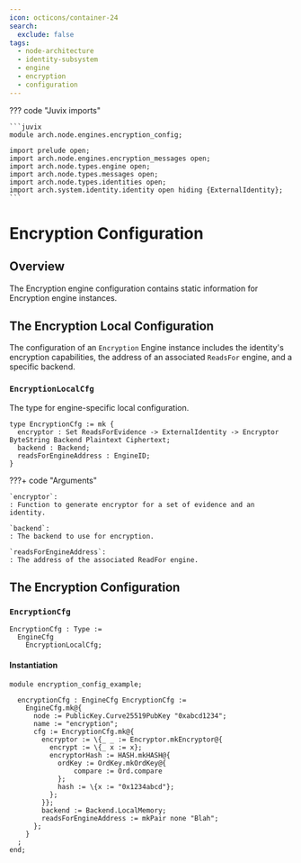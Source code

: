 ```yaml
---
icon: octicons/container-24
search:
  exclude: false
tags:
  - node-architecture
  - identity-subsystem
  - engine
  - encryption
  - configuration
---
```


??? code "Juvix imports"

    ```juvix
    module arch.node.engines.encryption_config;

    import prelude open;
    import arch.node.engines.encryption_messages open;
    import arch.node.types.engine open;
    import arch.node.types.messages open;
    import arch.node.types.identities open;
    import arch.system.identity.identity open hiding {ExternalIdentity};
    ```

# Encryption Configuration

## Overview

The Encryption engine configuration contains static information for Encryption engine instances.

## The Encryption Local Configuration

The configuration of an `Encryption` Engine instance includes the identity's
encryption capabilities, the address of an associated `ReadsFor` engine, and a
specific backend.

### `EncryptionLocalCfg`

The type for engine-specific local configuration.

<!-- --8<-- [start:EncryptionLocalCfg] -->
```juvix
type EncryptionCfg := mk {
  encryptor : Set ReadsForEvidence -> ExternalIdentity -> Encryptor ByteString Backend Plaintext Ciphertext;
  backend : Backend;
  readsForEngineAddress : EngineID;
}
```
<!-- --8<-- [end:EncryptionLocalCfg] -->

???+ code "Arguments"

    `encryptor`:
    : Function to generate encryptor for a set of evidence and an identity.

    `backend`:
    : The backend to use for encryption.

    `readsForEngineAddress`:
    : The address of the associated ReadFor engine.

## The Encryption Configuration

### `EncryptionCfg`

<!-- --8<-- [start:EncryptionCfg] -->
```juvix
EncryptionCfg : Type :=
  EngineCfg
    EncryptionLocalCfg;
```
<!-- --8<-- [end:EncryptionCfg] -->

#### Instantiation

<!-- --8<-- [start:encryptionCfg] -->
```juvix extract-module-statements
module encryption_config_example;

  encryptionCfg : EngineCfg EncryptionCfg :=
    EngineCfg.mk@{
      node := PublicKey.Curve25519PubKey "0xabcd1234";
      name := "encryption";
      cfg := EncryptionCfg.mk@{
        encryptor := \{_ _ := Encryptor.mkEncryptor@{
          encrypt := \{_ x := x};
          encryptorHash := HASH.mkHASH@{
            ordKey := OrdKey.mkOrdKey@{
                compare := Ord.compare
            };
            hash := \{x := "0x1234abcd"};
          };
        }};
        backend := Backend.LocalMemory;
        readsForEngineAddress := mkPair none "Blah";
      };
    }
  ;
end;
```
<!-- --8<-- [end:encryptionCfg] -->
